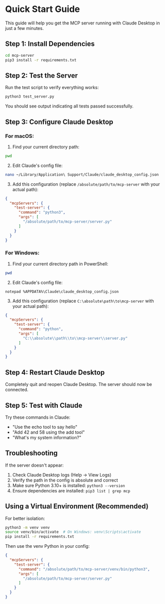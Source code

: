 # Quick Start Guide

This guide will help you get the MCP server running with Claude Desktop in just a few minutes.

## Step 1: Install Dependencies

```bash
cd mcp-server
pip3 install -r requirements.txt
```

## Step 2: Test the Server

Run the test script to verify everything works:

```bash
python3 test_server.py
```

You should see output indicating all tests passed successfully.

## Step 3: Configure Claude Desktop

### For macOS:

1. Find your current directory path:
```bash
pwd
```

2. Edit Claude's config file:
```bash
nano ~/Library/Application\ Support/Claude/claude_desktop_config.json
```

3. Add this configuration (replace `/absolute/path/to/mcp-server` with your actual path):
```json
{
  "mcpServers": {
    "test-server": {
      "command": "python3",
      "args": [
        "/absolute/path/to/mcp-server/server.py"
      ]
    }
  }
}
```

### For Windows:

1. Find your current directory path in PowerShell:
```powershell
pwd
```

2. Edit Claude's config file:
```
notepad %APPDATA%\Claude\claude_desktop_config.json
```

3. Add this configuration (replace `C:\absolute\path\to\mcp-server` with your actual path):
```json
{
  "mcpServers": {
    "test-server": {
      "command": "python",
      "args": [
        "C:\\absolute\\path\\to\\mcp-server\\server.py"
      ]
    }
  }
}
```

## Step 4: Restart Claude Desktop

Completely quit and reopen Claude Desktop. The server should now be connected.

## Step 5: Test with Claude

Try these commands in Claude:
- "Use the echo tool to say hello"
- "Add 42 and 58 using the add tool"
- "What's my system information?"

## Troubleshooting

If the server doesn't appear:
1. Check Claude Desktop logs (Help → View Logs)
2. Verify the path in the config is absolute and correct
3. Make sure Python 3.10+ is installed: `python3 --version`
4. Ensure dependencies are installed: `pip3 list | grep mcp`

## Using a Virtual Environment (Recommended)

For better isolation:

```bash
python3 -m venv venv
source venv/bin/activate  # On Windows: venv\Scripts\activate
pip install -r requirements.txt
```

Then use the venv Python in your config:
```json
{
  "mcpServers": {
    "test-server": {
      "command": "/absolute/path/to/mcp-server/venv/bin/python3",
      "args": [
        "/absolute/path/to/mcp-server/server.py"
      ]
    }
  }
}
```
